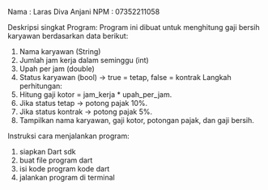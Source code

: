 Nama : Laras Diva Anjani
NPM : 07352211058

Deskripsi singkat Program:
Program ini dibuat untuk menghitung gaji bersih karyawan berdasarkan data berikut:

1. Nama karyawan (String)
2. Jumlah jam kerja dalam seminggu (int)
3. Upah per jam (double)
4. Status karyawan (bool) → true = tetap, false = kontrak
   Langkah perhitungan:
5. Hitung gaji kotor = jam_kerja \* upah_per_jam.
6. Jika status tetap → potong pajak 10%.
7. Jika status kontrak → potong pajak 5%.
8. Tampilkan nama karyawan, gaji kotor, potongan pajak, dan gaji bersih.

Instruksi cara menjalankan program:

1. siapkan Dart sdk
2. buat file program dart
3. isi kode program kode dart
4. jalankan program di terminal
